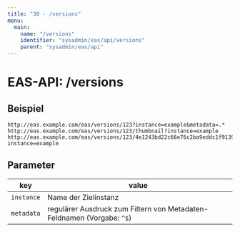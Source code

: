 ```yaml
---
title: "30 - /versions"
menu:
  main:
    name: "/versions"
    identifier: "sysadmin/eas/api/versions"
    parent: "sysadmin/eas/api"
---
```

#  EAS-API: /versions

##  Beispiel

```url
http://eas.example.com/eas/versions/123?instance=example&metadata=.*
http://eas.example.com/eas/versions/123/thumbnail?instance=example
http://eas.example.com/eas/versions/123/4e1243bd22c66e76c2ba9eddc1f91394e57f9f83?instance=example
```


##  Parameter


|key|value|
|---|---|
|`instance`          |Name der Zielinstanz|
|`metadata`          |regulärer Ausdruck zum Filtern von Metadaten-Feldnamen (Vorgabe: `^$`)|



